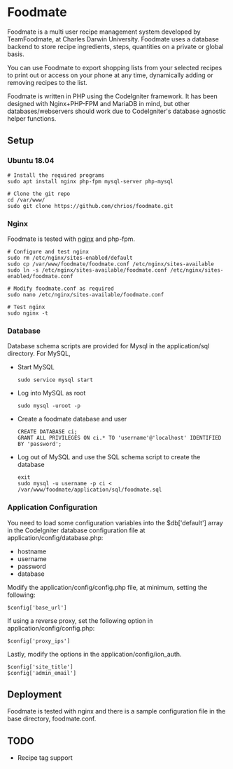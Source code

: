 # Foodmate

Foodmate is a multi user recipe management system developed by TeamFoodmate, at Charles Darwin University. Foodmate uses a database backend to store recipe ingredients, steps, quantities on a private or global basis.

You can use Foodmate to export shopping lists from your selected recipes to print out or access on your phone at any time, dynamically adding or removing recipes to the list.

Foodmate is written in PHP using the CodeIgniter framework. It has been designed with Nginx+PHP-FPM and MariaDB in mind, but other databases/webservers should work due to CodeIgniter's database agnostic helper functions.

## Setup

### Ubuntu 18.04

    # Install the required programs
    sudo apt install nginx php-fpm mysql-server php-mysql

    # Clone the git repo
    cd /var/www/
    sudo git clone https://github.com/chrios/foodmate.git

### Nginx

Foodmate is tested with [nginx](https://www.nginx.com) and php-fpm.

    # Configure and test nginx
    sudo rm /etc/nginx/sites-enabled/default
    sudo cp /var/www/foodmate/foodmate.conf /etc/nginx/sites-available
    sudo ln -s /etc/nginx/sites-available/foodmate.conf /etc/nginx/sites-enabled/foodmate.conf
    
    # Modify foodmate.conf as required
    sudo nano /etc/nginx/sites-available/foodmate.conf
    
    # Test nginx
    sudo nginx -t

### Database

Database schema scripts are provided for Mysql in the application/sql directory. For MySQL,
- Start MySQL
  ```
  sudo service mysql start
  ```
- Log into MySQL as root
  ```
  sudo mysql -uroot -p
  ```
- Create a foodmate database and user
  ```
  CREATE DATABASE ci;
  GRANT ALL PRIVILEGES ON ci.* TO 'username'@'localhost' IDENTIFIED BY 'password';
  ```
- Log out of MySQL and use the SQL schema script to create the database
  ```
  exit
  sudo mysql -u username -p ci < /var/www/foodmate/application/sql/foodmate.sql
  ```

### Application Configuration

You need to load some configuration variables into the $db['default'] array in the CodeIgniter database configuration file at application/config/database.php:
- hostname
- username
- password
- database


Modify the application/config/config.php file, at minimum, setting the following:
```
$config['base_url']
```

If using a reverse proxy, set the following option in application/config/config.php:
```
$config['proxy_ips']
```

Lastly, modify the options in the application/config/ion_auth.
```
$config['site_title']  
$config['admin_email']
```

## Deployment

Foodmate is tested with nginx and there is a sample configuration file in the base directory, foodmate.conf.

## TODO

- Recipe tag support
